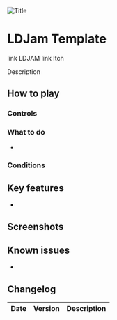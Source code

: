 ![Title](https://github.com/Pentaworks-Group/ldjamTemplate/Data/Pentaworks.png?raw=true)

# LDJam Template
link LDJAM
link Itch

Description

## How to play



### Controls



### What to do

* 

### Conditions


## Key features

* 

## Screenshots



## Known issues

* 

## Changelog


|     Date   | Version | Description
|------------|---------|------------

